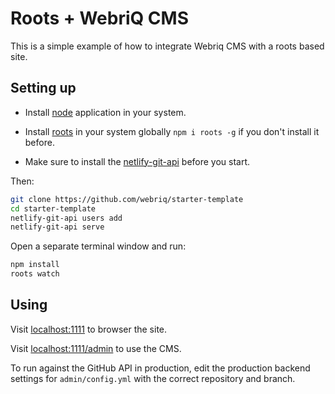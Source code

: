 # Roots + WebriQ CMS

This is a simple example of how to integrate Webriq CMS with a roots based site.

## Setting up

* Install [node](https://nodejs.org/en/) application in your system.

* Install [roots](http://roots.cx/articles/getting-started) in your system globally `npm i roots -g` if you don't install it before.

* Make sure to install the [netlify-git-api](https://github.com/webriq/netlify-git-api) before you start.

Then:

```bash
git clone https://github.com/webriq/starter-template
cd starter-template
netlify-git-api users add
netlify-git-api serve
```

Open a separate terminal window and run:

```bash
npm install
roots watch
```

## Using

Visit [localhost:1111](http://localhost:1111/) to browser the site.

Visit [localhost:1111/admin](http://localhost:1111/admin) to use the CMS.

To run against the GitHub API in production, edit the production backend settings for `admin/config.yml` with the correct repository and branch.
